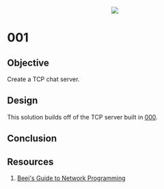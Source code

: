 <p align="center">
  <img src="/images/red.png">
</p>

# 001

## Objective

Create a TCP chat server.

## Design

This solution builds off of the TCP server built in [000](../000/README.md).

## Conclusion

## Resources

  1. [Beej's Guide to Network Programming](https://beej.us/guide/bgnet/html/)